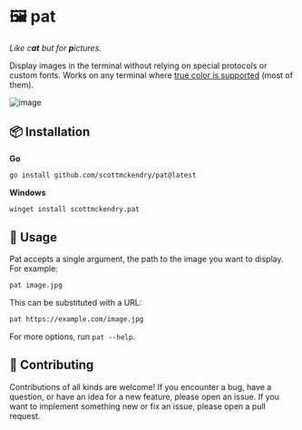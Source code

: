 # 🖼️ pat

_Like c**at** but for **p**ictures._

Display images in the terminal without relying on special protocols or custom fonts. Works on any terminal where [true color is supported](https://github.com/termstandard/colors) (most of them).

![image](https://github.com/scottmckendry/pat/assets/39483124/4315c4a2-6915-4ed4-813b-72a49b24a725)

## 📦 Installation

**Go**

```sh
go install github.com/scottmckendry/pat@latest
```

**Windows**

```sh
winget install scottmckendry.pat
```

## 🚀 Usage

Pat accepts a single argument, the path to the image you want to display. For example:

```sh
pat image.jpg
```

This can be substituted with a URL:

```sh
pat https://example.com/image.jpg
```

For more options, run `pat --help`.

## 🤝 Contributing

Contributions of all kinds are welcome! If you encounter a bug, have a question, or have an idea for a new feature, please open an issue. If you want to implement something new or fix an issue, please open a pull request.
